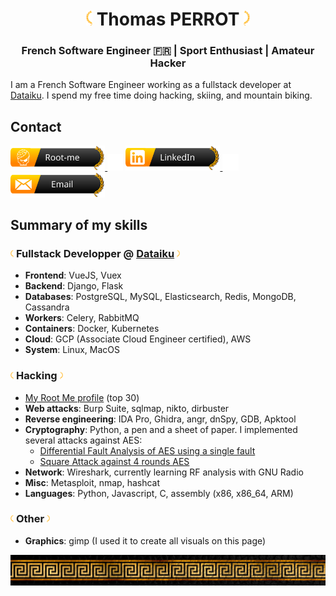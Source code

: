 
<h1 align="center"><img src="https://raw.githubusercontent.com/thomasperrot/thomasperrot/main/assets/laurel-left.svg" width="10px"> <b>Thomas PERROT</b> <img src="https://raw.githubusercontent.com/thomasperrot/thomasperrot/main/assets/laurel-right.svg" width="10px"></h1>
<h3 align="center">French Software Engineer 🇫🇷 | Sport Enthusiast | Amateur Hacker</h3>

I am a French Software Engineer working as a fullstack developer at [Dataiku](https://www.dataiku.com/). I spend my free time doing hacking, skiing, and mountain biking.

## Contact

<a href="https://www.root-me.org/Iroh">
<img src="https://raw.githubusercontent.com/thomasperrot/thomasperrot/main/assets/button-root-me.svg" width="30%">
</a>

<img src="https://raw.githubusercontent.com/thomasperrot/thomasperrot/main/assets/transparent.svg" width="5%">

<a href="https://www.linkedin.com/in/thomas-perrot-ba468996/">
<img src="https://raw.githubusercontent.com/thomasperrot/thomasperrot/main/assets/button-linkedin.svg" width="30%">
</a>

<img src="https://raw.githubusercontent.com/thomasperrot/thomasperrot/main/assets/transparent.svg" width="5%">

<a href="mailto:thomas.perrot1@gmail.com">
<img src="https://raw.githubusercontent.com/thomasperrot/thomasperrot/main/assets/button-email.svg" width="30%">
</a>

## Summary of my skills

### <img src="https://raw.githubusercontent.com/thomasperrot/thomasperrot/main/assets/laurel-left.svg" width="1%" height="1%"> Fullstack Developper @ [Dataiku](https://www.dataiku.com/) <img src="https://raw.githubusercontent.com/thomasperrot/thomasperrot/main/assets/laurel-right.svg" width="1%" height="1%">

* **Frontend**: VueJS, Vuex
* **Backend**: Django, Flask
* **Databases**: PostgreSQL, MySQL, Elasticsearch, Redis, MongoDB, Cassandra
* **Workers**: Celery, RabbitMQ
* **Containers**: Docker, Kubernetes
* **Cloud**: GCP (Associate Cloud Engineer certified), AWS
* **System**: Linux, MacOS

### <img src="https://raw.githubusercontent.com/thomasperrot/thomasperrot/main/assets/laurel-left.svg" width="1%" height="1%"> Hacking <img src="https://raw.githubusercontent.com/thomasperrot/thomasperrot/main/assets/laurel-right.svg" width="1%" height="1%">

* [My Root Me profile](https://www.root-me.org/Iroh) (top 30)
* **Web attacks**: Burp Suite, sqlmap, nikto, dirbuster
* **Reverse engineering**: IDA Pro, Ghidra, angr, dnSpy, GDB, Apktool
* **Cryptography**: Python, a pen and a sheet of paper. I implemented several attacks against AES:
  * [Differential Fault Analysis of AES using a single fault](https://github.com/thomasperrot/aes-differential-fault-analysis)
  * [Square Attack against 4 rounds AES](https://github.com/thomasperrot/aes-square-attack)
* **Network**: Wireshark, currently learning RF analysis with GNU Radio
* **Misc**: Metasploit, nmap, hashcat
* **Languages**: Python, Javascript, C, assembly (x86, x86_64, ARM)

### <img src="https://raw.githubusercontent.com/thomasperrot/thomasperrot/main/assets/laurel-left.svg" width="1%" height="1%"> Other <img src="https://raw.githubusercontent.com/thomasperrot/thomasperrot/main/assets/laurel-right.svg" width="1%" height="1%">

* **Graphics**: gimp (I used it to create all visuals on this page)

<img src="https://raw.githubusercontent.com/thomasperrot/thomasperrot/main/assets/banner_greek.jpg">
